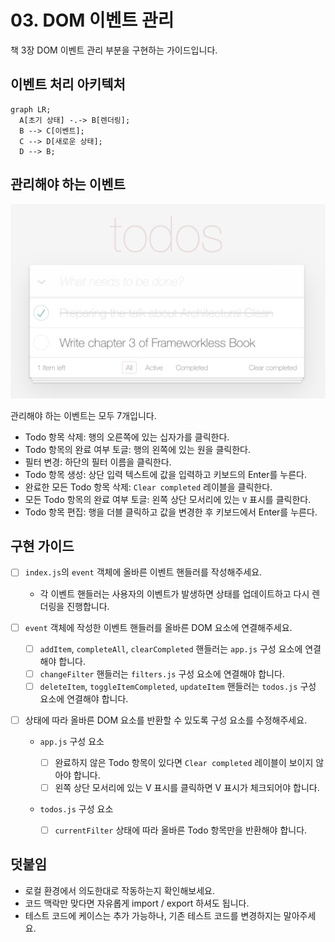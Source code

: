 # 03. DOM 이벤트 관리

책 3장 DOM 이벤트 관리 부분을 구현하는 가이드입니다.

## 이벤트 처리 아키텍처

```mermaid
graph LR;
  A[초기 상태] -.-> B[렌더링];
  B --> C[이벤트];
  C --> D[새로운 상태];
  D --> B;
```

## 관리해야 하는 이벤트

![TodoMVC](./images/todoMVC.png)

관리해야 하는 이벤트는 모두 7개입니다.

- Todo 항목 삭제: 행의 오른쪽에 있는 십자가를 클릭한다.
- Todo 항목의 완료 여부 토글: 행의 왼쪽에 있는 원을 클릭한다.
- 필터 변경: 하단의 필터 이름을 클릭한다.
- Todo 항목 생성: 상단 입력 텍스트에 값을 입력하고 키보드의 Enter를 누른다.
- 완료한 모든 Todo 항목 삭제: `Clear completed` 레이블을 클릭한다.
- 모든 Todo 항목의 완료 여부 토글: 왼쪽 상단 모서리에 있는 `V` 표시를 클릭한다.
- Todo 항목 편집: 행을 더블 클릭하고 값을 변경한 후 키보드에서 Enter를 누른다.

## 구현 가이드

- [ ] `index.js`의 `event` 객체에 올바른 이벤트 핸들러를 작성해주세요.

  - 각 이벤트 핸들러는 사용자의 이벤트가 발생하면 상태를 업데이트하고 다시 렌더링을 진행합니다.

- [ ] `event` 객체에 작성한 이벤트 핸들러를 올바른 DOM 요소에 연결해주세요.

  - [ ] `addItem`, `completeAll`, `clearCompleted` 핸들러는 `app.js` 구성 요소에 연결해야 합니다.
  - [ ] `changeFilter` 핸들러는 `filters.js` 구성 요소에 연결해야 합니다.
  - [ ] `deleteItem`, `toggleItemCompleted`, `updateItem` 핸들러는 `todos.js` 구성 요소에 연결해야 합니다.

- [ ] 상태에 따라 올바른 DOM 요소를 반환할 수 있도록 구성 요소를 수정해주세요.

  - `app.js` 구성 요소

    - [ ] 완료하지 않은 Todo 항목이 있다면 `Clear completed` 레이블이 보이지 않아야 합니다.
    - [ ] 왼쪽 상단 모서리에 있는 V 표시를 클릭하면 V 표시가 체크되어야 합니다.

  - `todos.js` 구성 요소
    - [ ] `currentFilter` 상태에 따라 올바른 Todo 항목만을 반환해야 합니다.

## 덧붙임

- 로컬 환경에서 의도한대로 작동하는지 확인해보세요.
- 코드 맥락만 맞다면 자유롭게 import / export 하셔도 됩니다.
- 테스트 코드에 케이스는 추가 가능하나, 기존 테스트 코드를 변경하지는 말아주세요.
